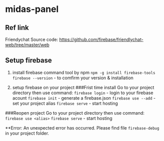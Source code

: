 # midas-panel

## Ref link
Friendychat Source code:
https://github.com/firebase/friendlychat-web/tree/master/web


## Setup firebase
1. install firebase command tool by npm
`npm -g install firebase-tools`
`firebase --version` - to comfirm your version & installation

2. setup firebase on your project
###Frist time install
Go to your project directory then use command:
`firebase login` - login to your firebase acount
`firebase init` - generate a firebase.json
`firebase use --add` - set your project alias
`firebase serve` - start hosting

###Reopen project
Go to your project directory then use command:
`firebase use <alias>`
`firebase serve` - start hosting

**Error: An unexpected error has occurred.
Please find file `firebase-debug` in your project folder.
